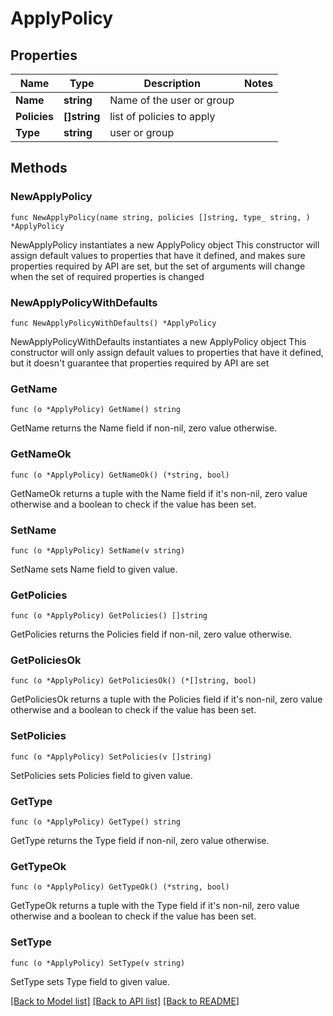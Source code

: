 # ApplyPolicy

## Properties

Name | Type | Description | Notes
------------ | ------------- | ------------- | -------------
**Name** | **string** | Name of the user or group | 
**Policies** | **[]string** | list of policies to apply | 
**Type** | **string** | user or group | 

## Methods

### NewApplyPolicy

`func NewApplyPolicy(name string, policies []string, type_ string, ) *ApplyPolicy`

NewApplyPolicy instantiates a new ApplyPolicy object
This constructor will assign default values to properties that have it defined,
and makes sure properties required by API are set, but the set of arguments
will change when the set of required properties is changed

### NewApplyPolicyWithDefaults

`func NewApplyPolicyWithDefaults() *ApplyPolicy`

NewApplyPolicyWithDefaults instantiates a new ApplyPolicy object
This constructor will only assign default values to properties that have it defined,
but it doesn't guarantee that properties required by API are set

### GetName

`func (o *ApplyPolicy) GetName() string`

GetName returns the Name field if non-nil, zero value otherwise.

### GetNameOk

`func (o *ApplyPolicy) GetNameOk() (*string, bool)`

GetNameOk returns a tuple with the Name field if it's non-nil, zero value otherwise
and a boolean to check if the value has been set.

### SetName

`func (o *ApplyPolicy) SetName(v string)`

SetName sets Name field to given value.


### GetPolicies

`func (o *ApplyPolicy) GetPolicies() []string`

GetPolicies returns the Policies field if non-nil, zero value otherwise.

### GetPoliciesOk

`func (o *ApplyPolicy) GetPoliciesOk() (*[]string, bool)`

GetPoliciesOk returns a tuple with the Policies field if it's non-nil, zero value otherwise
and a boolean to check if the value has been set.

### SetPolicies

`func (o *ApplyPolicy) SetPolicies(v []string)`

SetPolicies sets Policies field to given value.


### GetType

`func (o *ApplyPolicy) GetType() string`

GetType returns the Type field if non-nil, zero value otherwise.

### GetTypeOk

`func (o *ApplyPolicy) GetTypeOk() (*string, bool)`

GetTypeOk returns a tuple with the Type field if it's non-nil, zero value otherwise
and a boolean to check if the value has been set.

### SetType

`func (o *ApplyPolicy) SetType(v string)`

SetType sets Type field to given value.



[[Back to Model list]](../README.md#documentation-for-models) [[Back to API list]](../README.md#documentation-for-api-endpoints) [[Back to README]](../README.md)


